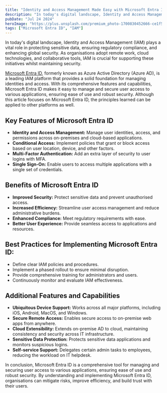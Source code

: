 ```yaml
---
title: "Identity and Access Management Made Easy with Microsoft Entra ID"
description: "In today's digital landscape, Identity and Access Management (IAM) plays a vital role in protecting sensitive data, ensuring regulatory compliance, and enhancing global security."
pubDate: "Jul 24 2024"
heroImage: "https://plus.unsplash.com/premium_photo-1700830452666-ce1f5f478d21?q=80&w=1974&auto=format&fit=crop&ixlib=rb-4.0.3&ixid=M3wxMjA3fDB8MHxwaG90by1wYWdlfHx8fGVufDB8fHx8fA%3D%3D"
tags: ["Microsoft Entra ID", "IAM"]
---
```


In today's digital landscape, Identity and Access Management (IAM) plays a vital role in protecting sensitive data, ensuring regulatory compliance, and enhancing global security. As organisations adopt remote work, cloud technologies, and collaborative tools, IAM is crucial for supporting these initiatives whilst maintaining security.

[Microsoft Entra ID](https://www.microsoft.com/en-us/security/business/identity-access/microsoft-entra-id), formerly known as Azure Active Directory (Azure AD), is a leading IAM platform that provides a solid foundation for managing identities and access. With its comprehensive features and capabilities, Microsoft Entra ID makes it easy to manage and secure user access to various applications, ensuring ease of use and robust security. Although this article focuses on Microsoft Entra ID, the principles learned can be applied to other platforms as well.

## Key Features of Microsoft Entra ID

- **Identity and Access Management:** Manage user identities, access, and permissions across on-premises and cloud-based applications.
- **Conditional Access:** Implement policies that grant or block access based on user location, device, and other factors.
- **Multi-Factor Authentication:** Add an extra layer of security to user logins with MFA.
- **Single Sign-On:** Enable users to access multiple applications with a single set of credentials.

## Benefits of Microsoft Entra ID

- **Improved Security:** Protect sensitive data and prevent unauthorised access.
- **Increased Efficiency:** Streamline user access management and reduce administrative burdens.
- **Enhanced Compliance:** Meet regulatory requirements with ease.
- **Better User Experience:** Provide seamless access to applications and resources.

## Best Practices for Implementing Microsoft Entra ID:

- Define clear IAM policies and procedures.
- Implement a phased rollout to ensure minimal disruption.
- Provide comprehensive training for administrators and users.
- Continuously monitor and evaluate IAM effectiveness.

## Additional Features and Capabilities

- **Ubiquitous Device Support:** Works across all major platforms, including iOS, Android, MacOS, and Windows.
- **Secure Remote Access:** Enables secure access to on-premise web apps from anywhere.
- **Cloud Extensibility:** Extends on-premise AD to cloud, maintaining consistency and security across IT infrastructure.
- **Sensitive Data Protection:** Protects sensitive data applications and monitors suspicious logins.
- **Self-service Support:** Delegates certain admin tasks to employees, reducing the workload on IT helpdesk.

In conclusion, Microsoft Entra ID is a comprehensive tool for managing and securing user access to various applications, ensuring ease of use and robust security. By understanding and implementing Microsoft Entra ID, organisations can mitigate risks, improve efficiency, and build trust with their users.

